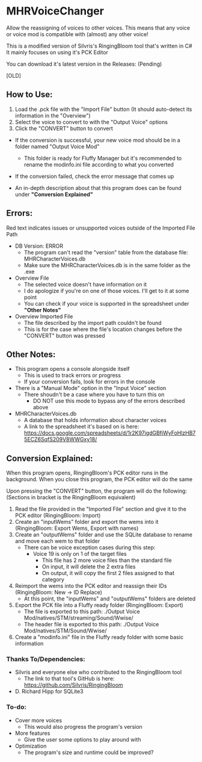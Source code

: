 # MHRVoiceChanger
Allow the reassigning of voices to other voices. This means that any voice or voice mod is compatible with (almost) any other voice!

This is a modified version of Silvris's RingingBloom tool that's written in C#
It mainly focuses on using it's PCK Editor

You can download it's latest version in the Releases: (Pending)

[OLD]

## How to Use:
1. Load the .pck file with the "Import File" button (It should auto-detect its information in the "Overview")
2. Select the voice to convert to with the "Output Voice" options
3. Click the "CONVERT" button to convert

- If the conversion is successful, your new voice mod should be in a folder named "Output Voice Mod"
	- This folder is ready for Fluffy Manager but it's recommended to rename the modinfo.ini file according to what you converted
- If the conversion failed, check the error message that comes up

- An in-depth description about that this program does can be found under **"Conversion Explained"**

## Errors:
Red text indicates issues or unsupported voices outside of the Imported File Path

- DB Version: ERROR
  - The program can't read the "version" table from the database file: MHRCharacterVoices.db
  - Make sure the MHRCharacterVoices.db is in the same folder as the .exe
- Overview File
  - The selected voice doesn't have information on it
  - I do apologize if you're on one of those voices. I'll get to it at some point
  - You can check if your voice is supported in the spreadsheet under **"Other Notes"**
- Overview Imported File
  - The file described by the import path couldn't be found
  - This is for the case where the file's location changes before the "CONVERT" button was pressed
  
## Other Notes:
- This program opens a console alongside itself
	- This is used to track errors or progress
	- If your conversion fails, look for errors in the console
- There is a "Manual Mode" option in the "Input Voice" section
	- There shoudn't be a case where you have to turn this on
		- DO NOT use this mode to bypass any of the errors described above
- MHRCharacterVoices.db
	- A database that holds information about character voices
	- A link to the spreadsheet it's based on is here: https://docs.google.com/spreadsheets/d/1r2K97igdGBfjWyFoHlzHB75ECZ6SqfS209V8WWGxy18/
    
## Conversion Explained:
When this program opens, RingingBloom's PCK editor runs in the background. When you close this program, the PCK editor will do the same

Upon pressing the "CONVERT" button, the program will do the following: (Sections in bracket is the RingingBloom equivalent)
1. Read the file provided in the "Imported File" section and give it to the PCK editor (RingingBloom: Import)
2. Create an "inputWems" folder and export the wems into it (RingingBloom: Export Wems, Export with names)
3. Create an "outputWems" folder and use the SQLite database to rename and move each wem to that folder
	- There can be voice exception cases during this step:
		- Voice 19 is only on 1 of the target files
			- This file has 2 more voice files than the standard file
			- On input, it will delete the 2 extra files
			- On output, it will copy the first 2 files assigned to that category
4. Reimport the wems into the PCK editor and reassign their IDs (RingingBloom: New -> ID Replace)
	- At this point, the "inputWems" and "outputWems" folders are deleted
5. Export the PCK file into a Fluffy ready folder (RingingBloom: Export)
	- The file is exported to this path: ./Output Voice Mod/natives/STM/streaming/Sound/Wwise/
	- The header file is exported to this path: ./Output Voice Mod/natives/STM/Sound/Wwise/
6. Create a "modinfo.ini" file in the Fluffy ready folder with some basic information
  
### Thanks To/Dependencies:
- Silvris and everyone else who contributed to the RingingBloom tool
	- The link to that tool's GitHub is here: https://github.com/Silvris/RingingBloom
- D. Richard Hipp for SQLite3

### To-do:
- Cover more voices
	- This would also progress the program's version
- More features
	- Give the user some options to play around with
- Optimization
	- The program's size and runtime could be improved?

